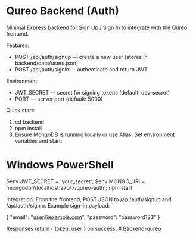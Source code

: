 # Qureo Backend (Auth)

Minimal Express backend for Sign Up / Sign In to integrate with the Qureo frontend.

Features:
- POST /api/auth/signup — create a new user (stores in backend/data/users.json)
- POST /api/auth/signin — authenticate and return JWT

Environment:
- JWT_SECRET — secret for signing tokens (default: dev-secret)
- PORT — server port (default: 5000)

Quick start:

1. cd backend
2. npm install
3. Ensure MongoDB is running locally or use Atlas. Set environment variables and start:

  # Windows PowerShell
  $env:JWT_SECRET = 'your_secret';
  $env:MONGO_URI = 'mongodb://localhost:27017/qureo-auth';
  npm start

Integration:
From the frontend, POST JSON to /api/auth/signup and /api/auth/signin. Example sign-in payload:

{
  "email": "user@example.com",
  "password": "password123"
}

Responses return { token, user } on success.
#   B a c k e n d - q u r e o  
 